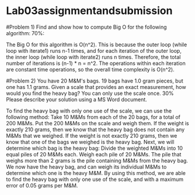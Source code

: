 # Lab03assignmentandsubmission
#Problem 1) Find and show how to compute Big O for the following algorithm: 70%:

The Big O for this algorithm is O(n^2). This is because the outer loop (while loop with iterate1) runs n-1 times, and for each iteration of the outer loop, 
the inner loop (while loop with iterate2) runs n times. Therefore, the total number of iterations is (n-1) * n = n^2. 
The operations within each iteration are constant time operations, so the overall time complexity is O(n^2).

#Problem 2) You have 20 M&M's bags. 19 bags have 1.0 gram pieces, but one has 1.1 grams. Given a scale that provides an exact measurement, how would you find the heavy bag? You can only use the scale once.  30% Please describe your solution using a MS Word document.

To find the heavy bag with only one use of the scale, we can use the following method:
Take 10 M&Ms from each of the 20 bags, for a total of 200 M&Ms.
Put the 200 M&Ms on the scale and weigh them.
If the weight is exactly 210 grams, then we know that the heavy bag does not contain any M&Ms that we weighed. If the weight is not exactly 210 grams, then we know that one of the bags we weighed is the heavy bag.
Next, we will determine which bag is the heavy bag:
Divide the weighted M&Ms into 10 equal piles of 20 M&Ms each.
Weigh each pile of 20 M&Ms.
The pile that weighs more than 2 grams is the pile containing M&Ms from the heavy bag.
We now have the heavy bag, and can weigh its individual M&Ms to determine which one is the heavy M&M.
By using this method, we are able to find the heavy bag with only one use of the scale, and with a maximum error of 0.05 grams per M&M.

